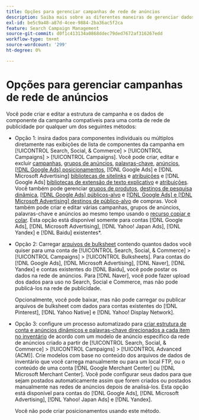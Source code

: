 ```yaml
---
title: Opções para gerenciar campanhas de rede de anúncios
description: Saiba mais sobre as diferentes maneiras de gerenciar dados para suas campanhas de rede de anúncios.
exl-id: be5c9a48-a87d-4cee-9884-2ba36ac5f2ca
feature: Search Campaign Management
source-git-commit: d0f1c413134a0868ddec79ded7672af316267edd
workflow-type: tm+mt
source-wordcount: '299'
ht-degree: 0%

---
```


# Opções para gerenciar campanhas de rede de anúncios

Você pode criar e editar a estrutura de campanha e os dados de componente da campanha compatíveis
para uma conta de rede de publicidade por qualquer um dos seguintes métodos:

* Opção 1: insira dados para componentes individuais ou múltiplos diretamente nas exibições de lista de componentes da campanha em [!UICONTROL Search, Social, & Commerce] > [!UICONTROL Campaigns] > [!UICONTROL Campaigns]. Você pode criar, editar e excluir [campanhas](/help/search-social-commerce/campaign-management/campaigns/campaign-manage.md), [grupos de anúncios](/help/search-social-commerce/campaign-management/campaigns/ad-group-manage.md), [palavras-chave](/help/search-social-commerce/campaign-management/campaigns/keyword-manage.md), [anúncios](/help/search-social-commerce/campaign-management/campaigns/ad-manage.md), [[!DNL Google Ads] posicionamentos](/help/search-social-commerce/campaign-management/campaigns/placement-manage.md), [!DNL Google Ads] e [!DNL Microsoft Advertising] [bibliotecas de sitelinks](/help/search-social-commerce/campaign-management/campaigns/sitelink-extension-manage.md) e [atribuições](/help/search-social-commerce/campaign-management/campaigns/sitelink-extension-associate.md) e [!DNL Google Ads] [bibliotecas de extensão de texto explicativo](/help/search-social-commerce/campaign-management/campaigns/callout-extension-manage.md) e [atribuições](/help/search-social-commerce/campaign-management/campaigns/callout-extension-associate.md). Você também pode gerenciar [grupos de produtos](/help/search-social-commerce/campaign-management/campaigns/product-group-manage.md), [destinos de pesquisa dinâmica](/help/search-social-commerce/campaign-management/campaigns/dynamic-search-target-manage.md), [[!DNL Google Ads] públicos-alvo](/help/search-social-commerce/campaign-management/campaigns/audience-about.md) e [[!DNL Google Ads] e [!DNL Microsoft Advertising] destinos de público-alvo](/help/search-social-commerce/campaign-management/campaigns/audience-targets-manage.md) de compras. Você também pode criar e editar várias campanhas, grupos de anúncios, palavras-chave e anúncios ao mesmo tempo usando o [recurso copiar e colar](/help/search-social-commerce/campaign-management/campaigns/copy-paste.md). Esta opção está disponível somente para contas [!DNL Google Ads], [!DNL Microsoft Advertising], [!DNL Yahoo! Japan Ads], [!DNL Yandex] e [!DNL Baidu] existentes*.

* Opção 2: Carregar [arquivos de bulksheet](/help/search-social-commerce/campaign-management/bulksheets/bulksheet-about.md) contendo quantos dados você quiser para uma conta de [!UICONTROL Search, Social, & Commerce] > [!UICONTROL Campaigns] > [!UICONTROL Bulksheets]. Para contas do [!DNL Google Ads], [!DNL Microsoft Advertising], [!DNL Naver], [!DNL Yandex] e contas existentes do [!DNL Baidu], você pode postar os dados na rede de anúncios. Para [!DNL Naver], você pode fazer upload dos dados para uso no Search, Social e Commerce, mas não pode publicá-los na rede de publicidade.

  Opcionalmente, você pode baixar, mas não pode carregar ou publicar arquivos de bulksheet com dados para contas existentes do [!DNL Pinterest], [!DNL Yahoo Native] e [!DNL Yahoo! Display Network].

* Opção 3: configure um processo automatizado para [criar estrutura de conta e anúncios dinâmicos e palavras-chave direcionados a cada item no inventário](/help/search-social-commerce/campaign-management/inventory-feeds/inventory-feeds-about.md) de acordo com um modelo de anúncio específico da rede de anúncios criado a partir de [!UICONTROL Search, Social, & Commerce] > [!UICONTROL Campaigns] > [!UICONTROL &#x200B; Advanced (ACM)]. Crie modelos com base no conteúdo dos arquivos de dados de inventário que você carrega manualmente ou para um local FTP, ou o conteúdo de uma conta [!DNL Google Merchant Center] ou [!DNL Microsoft Merchant Center]. Você pode configurar seus dados para que sejam postados automaticamente assim que forem criados ou postados manualmente nas redes de anúncios depois de analisá-los. Esta opção está disponível para contas do [!DNL Google Ads], [!DNL Microsoft Advertising], [!DNL Yahoo! Japan Ads] e [!DNL Yandex].

  Você não pode criar posicionamentos usando este método.
